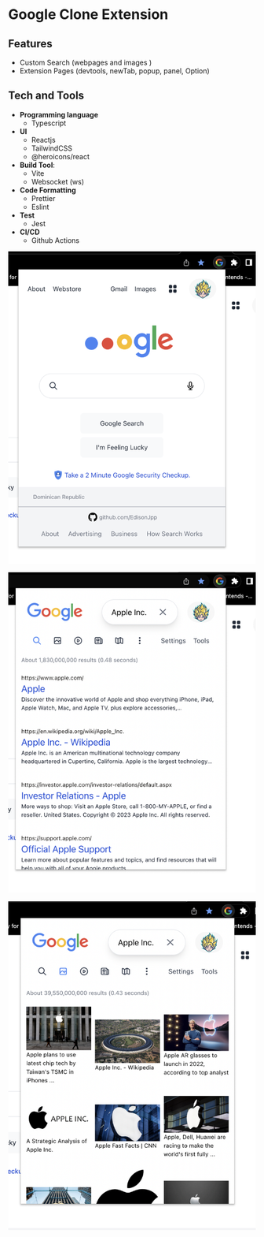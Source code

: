 
# Google Clone Extension


## Features

- Custom Search (webpages and images )
- Extension Pages (devtools, newTab, popup, panel, Option)


## Tech and Tools
 - **Programming language**
   - Typescript
 - **UI**
    - Reactjs
    - TailwindCSS
    - @heroicons/react
 - **Build Tool**: 
    - Vite
    - Websocket (ws)
 - **Code Formatting**
   - Prettier
   - Eslint
 - **Test**
   - Jest
 - **CI/CD**
   - Github Actions  


![alt text](https://github.com/EdisonJpp/google-clone-extension/blob/main/src/assets/img/screenshots/home.png?raw=true)


![alt text](https://github.com/EdisonJpp/google-clone-extension/blob/main/src/assets/img/screenshots/search-web.png?raw=true)



![alt text](https://github.com/EdisonJpp/google-clone-extension/blob/main/src/assets/img/screenshots/search-images.png?raw=true)


